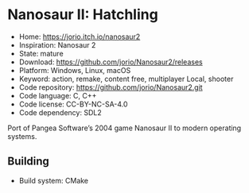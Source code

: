 # Nanosaur II: Hatchling

- Home: https://jorio.itch.io/nanosaur2
- Inspiration: Nanosaur 2
- State: mature
- Download: https://github.com/jorio/Nanosaur2/releases
- Platform: Windows, Linux, macOS
- Keyword: action, remake, content free, multiplayer Local, shooter
- Code repository: https://github.com/jorio/Nanosaur2.git
- Code language: C, C++
- Code license: CC-BY-NC-SA-4.0
- Code dependency: SDL2

Port of Pangea Software’s 2004 game Nanosaur II to modern operating systems.

## Building

- Build system: CMake
